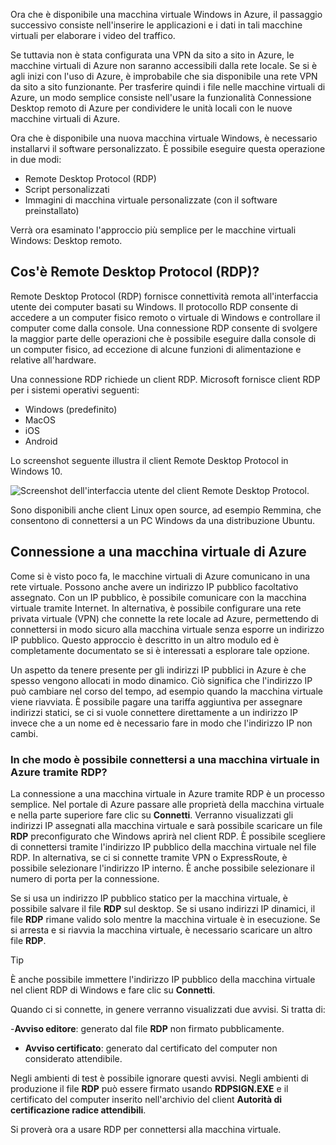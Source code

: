 Ora che è disponibile una macchina virtuale Windows in Azure, il passaggio successivo consiste nell'inserire le applicazioni e i dati in tali macchine virtuali per elaborare i video del traffico. 

Se tuttavia non è stata configurata una VPN da sito a sito in Azure, le macchine virtuali di Azure non saranno accessibili dalla rete locale. Se si è agli inizi con l'uso di Azure, è improbabile che sia disponibile una rete VPN da sito a sito funzionante. Per trasferire quindi i file nelle macchine virtuali di Azure, un modo semplice consiste nell'usare la funzionalità Connessione Desktop remoto di Azure per condividere le unità locali con le nuove macchine virtuali di Azure.

Ora che è disponibile una nuova macchina virtuale Windows, è necessario installarvi il software personalizzato. È possibile eseguire questa operazione in due modi:

- Remote Desktop Protocol (RDP)
- Script personalizzati
- Immagini di macchina virtuale personalizzate (con il software preinstallato)

Verrà ora esaminato l'approccio più semplice per le macchine virtuali Windows: Desktop remoto.

## <a name="what-is-the-remote-desktop-protocol"></a>Cos'è Remote Desktop Protocol (RDP)?

Remote Desktop Protocol (RDP) fornisce connettività remota all'interfaccia utente dei computer basati su Windows. Il protocollo RDP consente di accedere a un computer fisico remoto o virtuale di Windows e controllare il computer come dalla console. Una connessione RDP consente di svolgere la maggior parte delle operazioni che è possibile eseguire dalla console di un computer fisico, ad eccezione di alcune funzioni di alimentazione e relative all'hardware.

Una connessione RDP richiede un client RDP. Microsoft fornisce client RDP per i sistemi operativi seguenti:

- Windows (predefinito)
- MacOS
- iOS
- Android

Lo screenshot seguente illustra il client Remote Desktop Protocol in Windows 10.

![Screenshot dell'interfaccia utente del client Remote Desktop Protocol.](../media/4-rdp-client.png)

Sono disponibili anche client Linux open source, ad esempio Remmina, che consentono di connettersi a un PC Windows da una distribuzione Ubuntu.

## <a name="connecting-to-an-azure-vm"></a>Connessione a una macchina virtuale di Azure

Come si è visto poco fa, le macchine virtuali di Azure comunicano in una rete virtuale. Possono anche avere un indirizzo IP pubblico facoltativo assegnato. Con un IP pubblico, è possibile comunicare con la macchina virtuale tramite Internet. In alternativa, è possibile configurare una rete privata virtuale (VPN) che connette la rete locale ad Azure, permettendo di connettersi in modo sicuro alla macchina virtuale senza esporre un indirizzo IP pubblico. Questo approccio è descritto in un altro modulo ed è completamente documentato se si è interessati a esplorare tale opzione.

Un aspetto da tenere presente per gli indirizzi IP pubblici in Azure è che spesso vengono allocati in modo dinamico. Ciò significa che l'indirizzo IP può cambiare nel corso del tempo, ad esempio quando la macchina virtuale viene riavviata. È possibile pagare una tariffa aggiuntiva per assegnare indirizzi statici, se ci si vuole connettere direttamente a un indirizzo IP invece che a un nome ed è necessario fare in modo che l'indirizzo IP non cambi.

### <a name="how-do-you-connect-to-a-vm-in-azure-using-rdp"></a>In che modo è possibile connettersi a una macchina virtuale in Azure tramite RDP?

La connessione a una macchina virtuale in Azure tramite RDP è un processo semplice. Nel portale di Azure passare alle proprietà della macchina virtuale e nella parte superiore fare clic su **Connetti**. Verranno visualizzati gli indirizzi IP assegnati alla macchina virtuale e sarà possibile scaricare un file **RDP** preconfigurato che Windows aprirà nel client RDP. È possibile scegliere di connettersi tramite l'indirizzo IP pubblico della macchina virtuale nel file RDP. In alternativa, se ci si connette tramite VPN o ExpressRoute, è possibile selezionare l'indirizzo IP interno. È anche possibile selezionare il numero di porta per la connessione.

Se si usa un indirizzo IP pubblico statico per la macchina virtuale, è possibile salvare il file **RDP** sul desktop. Se si usano indirizzi IP dinamici, il file **RDP** rimane valido solo mentre la macchina virtuale è in esecuzione. Se si arresta e si riavvia la macchina virtuale, è necessario scaricare un altro file **RDP**.

> [!TIP]
> È anche possibile immettere l'indirizzo IP pubblico della macchina virtuale nel client RDP di Windows e fare clic su **Connetti**.

Quando ci si connette, in genere verranno visualizzati due avvisi. Si tratta di:

-**Avviso editore**: generato dal file **RDP** non firmato pubblicamente.
- **Avviso certificato**: generato dal certificato del computer non considerato attendibile.

Negli ambienti di test è possibile ignorare questi avvisi. Negli ambienti di produzione il file **RDP** può essere firmato usando **RDPSIGN.EXE** e il certificato del computer inserito nell'archivio del client **Autorità di certificazione radice attendibili**.

Si proverà ora a usare RDP per connettersi alla macchina virtuale.